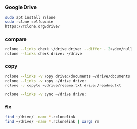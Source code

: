 ### Google Drive

```bash
sudo apt install rclone
sudo rclone selfupdate
https://rclone.org/drive/
```

### compare

```bash
rclone --links check ~/drive drive: --differ - 2>/dev/null
rclone --links check drive: ~/drive
```

### copy

```bash
rclone --links -v copy drive:/documents ~/drive/documents
rclone --links -v copy ~/drive drive:
rclone -v copyto ~/drive/readme.txt drive:/readme.txt

rclone --links -v sync ~/drive drive:
```

### fix

```bash
find ~/drive/ -name *.rclonelink
find ~/drive/ -name *.rclonelink | xargs rm
```

